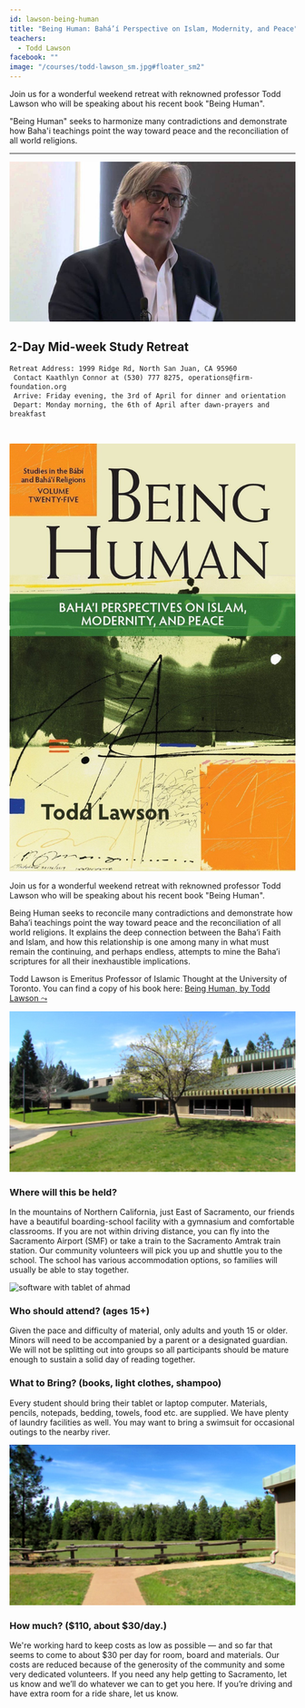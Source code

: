 ```yaml
---
id: lawson-being-human
title: "Being Human: Bahá’í Perspective on Islam, Modernity, and Peace"
teachers:
  - Todd Lawson
facebook: ""
image: "/courses/todd-lawson_sm.jpg#floater_sm2"
---
```


Join us for a wonderful weekend retreat with reknowned professor Todd Lawson who will be speaking about his recent book "Being Human".

"Being Human" seeks to harmonize many contradictions and demonstrate how Baha'i teachings point the way toward peace and the reconciliation of all world religions.

---


![temple](/courses/todd-lawson-wide.jpg#full)

## 2-Day Mid-week Study Retreat

```
Retreat Address: 1999 Ridge Rd, North San Juan, CA 95960
 Contact Kaathlyn Connor at (530) 777 8275, operations@firm-foundation.org
 Arrive: Friday evening, the 3rd of April for dinner and orientation
 Depart: Monday morning, the 6th of April after dawn-prayers and breakfast
```

<br>

![temple front](/courses/Being-Human-Front-Cover.jpg#floater2)

Join us for a wonderful weekend retreat with reknowned professor Todd Lawson who will be speaking about his recent book "Being Human".

Being Human seeks to reconcile many contradictions and demonstrate how Baha’i teachings point the way toward peace and the reconciliation of all world religions. It explains the deep connection between the Baha’i Faith and Islam, and how this relationship is one among many in what must remain the continuing, and perhaps endless, attempts to mine the Baha’i scriptures for all their inexhaustible implications.

Todd Lawson is Emeritus Professor of Islamic Thought at the University of Toronto. You can find a copy of his book here: [Being Human, by Todd Lawson ⤳](https://www.kalimatpress.com/product/being-human/)



![school front](/courses/school-front2.jpg#floater)
### Where will this be held?

In the mountains of Northern California, just East of Sacramento, our friends have a beautiful boarding-school facility with a gymnasium and comfortable classrooms. If you are not within driving distance, you can fly into the Sacramento Airport (SMF) or take a train to the Sacramento Amtrak train station. Our community volunteers will pick you up and shuttle you to the school. The school has various accommodation options, so families will usually be able to stay together.



![software with tablet of ahmad](/db-challenge/participants.jpg#floater2)
### Who should attend? (ages 15+)

Given the pace and difficulty of material, only adults and youth 15 or older. Minors will need to be accompanied by a parent or a designated guardian. We will not be splitting out into groups so all participants should be mature enough to sustain a solid day of reading together.



### What to Bring? (books, light clothes, shampoo)

Every student should bring their tablet or laptop computer. Materials, pencils, notepads, bedding, towels, food etc. are supplied. We have plenty of laundry facilities as well. You may want to bring a swimsuit for occasional outings to the nearby river.


![library of arabic books](/courses/school-field.jpg#floater)

### How much? ($110, about $30/day.)

We're working hard to keep costs as low as possible — and so far that seems to come to about $30 per day for room, board and materials. Our costs are reduced because of the generosity of the community and some very dedicated volunteers. If you need any help getting to Sacramento, let us know and we’ll do whatever we can to get you here. If you’re driving and have extra room for a ride share, let us know.

<br><br><br><br>
